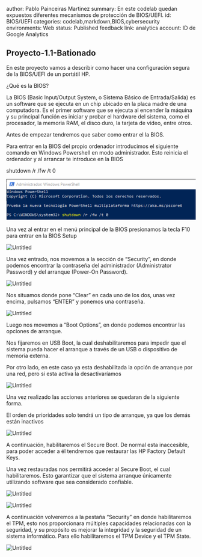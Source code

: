 author: Pablo Painceiras Martinez
summary: En este codelab quedan expuestos diferentes mecanismos de protección de BIOS/UEFI.
id: BIOS/UEFI
categories: codelab,markdown,BIOS,cybersecurity
environments: Web
status: Published
feedback link:
analytics account: ID de Google Analytics

## Proyecto-1.1-Bationado

En este proyecto vamos a describir como hacer una configuración segura de la BIOS/UEFI de un portátil HP.

¿Qué es la BIOS?

La BIOS (Basic Input/Output System, o Sistema Básico de Entrada/Salida) es un software que se ejecuta en un chip ubicado en la placa madre de una computadora. Es el primer software que se ejecuta al encender la máquina y su principal función es iniciar y probar el hardware del sistema, como el procesador, la memoria RAM, el disco duro, la tarjeta de vídeo, entre otros.

Antes de empezar tendremos que saber como entrar el la BIOS.

Para entrar en la BIOS del propio ordenador introducimos el siguiente comando en Windows Powershell en modo administrador. Esto reinicia el ordenador y al arrancar te introduce en la BIOS

shutdown /r /fw /t 0  

![Untitled](imgbios/comando.png)

Una vez al entrar en el menú principal de la BIOS presionamos la tecla F10 para entrar en la BIOS Setup

![Untitled](https://prod-files-secure.s3.us-west-2.amazonaws.com/e58b3df3-5cd1-4e89-bb15-cbc24ac40878/aaeb598d-af24-412f-864c-f28164981919/Untitled.png)

Una vez entrado, nos movemos a la sección de “Security”, en donde podemos encontrar la contraseña del administrador (Administrator Password) y del arranque (Power-On Password).

![Untitled](https://prod-files-secure.s3.us-west-2.amazonaws.com/e58b3df3-5cd1-4e89-bb15-cbc24ac40878/77b05bb6-4359-48b8-bc5e-f16d26aa0683/Untitled.png)

Nos situamos donde pone “Clear” en cada uno de los dos, unas vez encima, pulsamos “ENTER” y ponemos una contraseña.

![Untitled](https://prod-files-secure.s3.us-west-2.amazonaws.com/e58b3df3-5cd1-4e89-bb15-cbc24ac40878/0b973043-93d7-49de-91ea-86c1384e64c9/Untitled.png)

Luego nos movemos a “Boot Options”, en donde podemos encontrar las opciones de arranque.

Nos fijaremos en USB Boot, la cual deshabilitaremos para impedir que el sistema pueda hacer el arranque a través de un USB o dispositivo de memoria externa.

Por otro lado, en este caso ya esta deshabilitada la opción de arranque por una red, pero si esta activa la desactivaríamos

![Untitled](https://prod-files-secure.s3.us-west-2.amazonaws.com/e58b3df3-5cd1-4e89-bb15-cbc24ac40878/04c9dde4-5ab1-46d5-bd52-00a1aa6b6e47/Untitled.png)

Una vez realizado las acciones anteriores se quedaran de la siguiente forma.

El orden de prioridades solo tendrá un tipo de arranque, ya que los demás están inactivos

![Untitled](https://prod-files-secure.s3.us-west-2.amazonaws.com/e58b3df3-5cd1-4e89-bb15-cbc24ac40878/6f8daec5-4e01-4c6a-91ff-8ed5dc636dae/Untitled.png)

A continuación, habilitaremos el Secure Boot. De normal esta inaccesible, para poder acceder a él tendremos que restaurar las HP Factory Default Keys.

Una vez restauradas nos permitirá acceder al Secure Boot, el cual habilitaremos. Esto garantizar que el sistema arranque únicamente utilizando software que sea considerado confiable.

![Untitled](https://prod-files-secure.s3.us-west-2.amazonaws.com/e58b3df3-5cd1-4e89-bb15-cbc24ac40878/7921e7c8-467a-47a2-b9ab-3ce387e24072/Untitled.png)

![Untitled](https://prod-files-secure.s3.us-west-2.amazonaws.com/e58b3df3-5cd1-4e89-bb15-cbc24ac40878/401436e2-0591-434b-aee6-8ebe4cff6970/Untitled.png)

A continuación volveremos a la pestaña “Security” en donde habilitaremos el TPM, esto nos proporcionara múltiples capacidades relacionadas con la seguridad, y su propósito es mejorar la integridad y la seguridad de un sistema informático. Para ello habilitaremos el TPM Device y el TPM State.

![Untitled](https://prod-files-secure.s3.us-west-2.amazonaws.com/e58b3df3-5cd1-4e89-bb15-cbc24ac40878/bc816a18-5b77-4bb3-b81b-3847a6dad42e/Untitled.png)
